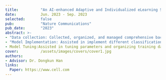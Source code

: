 ```yaml
---
title:          "An AI-enhanced Adaptive and Individualized eLearning System for Mathematics Foundation Courses in the Faculty of Engineering"
date:           Jun. 2023 - Sep. 2023
selected:       false
pub:            "Nature Communications"
pub_date:       "2023"
abstract: >-
- "Data collection: Collected, organized, and managed comprehensive background data on Hong Kong secondary schools and students."
- "Model Implementation: Assisted in implement different classification algorithms for predicting students'learning levels."
- Model Tuning:Assisted in tuning parameters and organizing training data to enhance model performance."
cover:          /assets/images/covers/cover1.jpg
authors: 
- Advisor: Dr. Dongkun Han
links:
  Paper: https://www.cell.com
---
```

